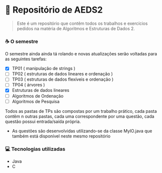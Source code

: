 # 🚀 Repositório de AEDS2

> Este é um repositório que contêm todos os trabalhos e exercícios pedidos na matéria de Algoritmos e Estruturas de Dados 2.

### ☕ O semestre

O semestre ainda ainda tá rolando e novas atualizações serão voltadas para as seguintes tarefas:

- [x] TP01 ( manipulação de strings )
- [ ] TP02 ( estruturas de dados lineares e ordenação )
- [ ] TP03 ( estruturas de dados flexíveis e ordenação )
- [ ] TP04 ( árvores )
- [X] Estruturas de dados lineares
- [ ] Algoritmos de Ordenação
- [ ] Algoritmos de Pesquisa

Todos as pastas de TPs são compostas por um trabalho prático, cada pasta contêm n outras pastas, cada uma correspondente por uma questão, cada questão possui entrada/saída própria.

* As questões são desenvolvidas utilizando-se da classe MyIO.java que também está disponível neste mesmo repositório

### 💻 Tecnologias utilizadas
- Java
- C

